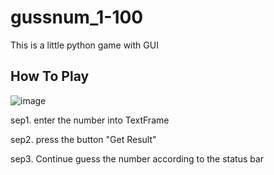 # gussnum_1-100
This is a little python game with GUI

How To Play
--
![image](https://user-images.githubusercontent.com/40926604/125160471-97f6ea80-e1af-11eb-88e4-63eb9134baa6.png)

sep1. enter the number into TextFrame

sep2. press the button "Get Result"

sep3. Continue guess the number according to the status bar
